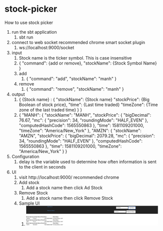 # stock-picker
How to use stock picker

1. run the sbt application
    1. sbt run
2. connect to web socket recommended chrome smart socket plugin
    1. ws://localhost:9000/socket
3. input 
    1. Stock name is the ticker symbol. This is case insensitive
    2. {
        "command": {add or remove},
        "stockName": {Stock Symbol Name}
       }
    3. add
        1. {
             "command": "add",
             "stockName": "manh"
           }
    3. remove
        1. {
             "command": "remove",
             "stockName": "manh"
           }
4. output
    1. { 
         {Stock name} : {
            "stockName": {Stock name}
            "stockPrice": {Big Boolean of stock price},
            "time": {Last time traded}
            "timeZone": {Time zone of the last traded time}
         }
       }
    2. {
         "MANH": {
           "stockName": "MANH",
           "stockPrice": {
             "bigDecimal": 76.67,
             "mc": {
               "precision": 34,
               "roundingMode": "HALF_EVEN"
             },
             "computedHashCode": 1565550863
           },
           "time": 1581109201000,
           "timeZone": "America/New_York"
         },
         "AMZN": {
           "stockName": "AMZN",
           "stockPrice": {
             "bigDecimal": 2079.28,
             "mc": {
               "precision": 34,
               "roundingMode": "HALF_EVEN"
             },
             "computedHashCode": 1565550863
           },
           "time": 1581109201000,
           "timeZone": "America/New_York"
         }
       }
5. Configuration
    1. delay is the variable used to determine how often information is sent to the client in seconds
6. UI
    1. visit http://localhost:9000/ recommended chrome
    2. Add stock
        1. Add a stock name then click Ad Stock
    3. Remove Stock
        1. Add a stock name then click Remove Stock
    4. Sample UI
        1. ![ui](images/ui.png)

       
